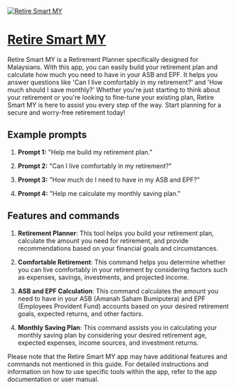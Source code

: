 [![Retire Smart MY](https://files.oaiusercontent.com/file-UW7aeATTi6E7dVieVqhJDQ8s?se=2123-10-17T00%3A13%3A09Z&sp=r&sv=2021-08-06&sr=b&rscc=max-age%3D31536000%2C%20immutable&rscd=attachment%3B%20filename%3Ddbb999bf-15fb-47d5-b5ed-2c26ff6dfa46.png&sig=qmM4mqg26tSuz%2BPXNeC7nFYGzYb1tZTs0n0OUlF08yQ%3D)](https://chat.openai.com/g/g-gYubhRxe4-retire-smart-my)

# [Retire Smart MY](https://chat.openai.com/g/g-gYubhRxe4-retire-smart-my)

Retire Smart MY is a Retirement Planner specifically designed for Malaysians. With this app, you can easily build your retirement plan and calculate how much you need to have in your ASB and EPF. It helps you answer questions like 'Can I live comfortably in my retirement?' and 'How much should I save monthly?' Whether you're just starting to think about your retirement or you're looking to fine-tune your existing plan, Retire Smart MY is here to assist you every step of the way. Start planning for a secure and worry-free retirement today!

## Example prompts

1. **Prompt 1:** "Help me build my retirement plan."

2. **Prompt 2:** "Can I live comfortably in my retirement?"

3. **Prompt 3:** "How much do I need to have in my ASB and EPF?"

4. **Prompt 4:** "Help me calculate my monthly saving plan."

## Features and commands

1. **Retirement Planner**: This tool helps you build your retirement plan, calculate the amount you need for retirement, and provide recommendations based on your financial goals and circumstances.

2. **Comfortable Retirement**: This command helps you determine whether you can live comfortably in your retirement by considering factors such as expenses, savings, investments, and projected income.

3. **ASB and EPF Calculation**: This command calculates the amount you need to have in your ASB (Amanah Saham Bumiputera) and EPF (Employees Provident Fund) accounts based on your desired retirement goals, expected returns, and other factors.

4. **Monthly Saving Plan**: This command assists you in calculating your monthly saving plan by considering your desired retirement age, expected expenses, income sources, and investment returns.

Please note that the Retire Smart MY app may have additional features and commands not mentioned in this guide. For detailed instructions and information on how to use specific tools within the app, refer to the app documentation or user manual.